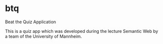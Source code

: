 # btq
Beat the Quiz Application

This is a quiz app which was developed during the lecture Semantic Web by a team of the University of Mannheim.
